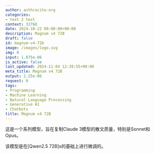 ```yaml
---
author: anthracite-org
categories:
- text 2 text
context: 32768
date: 2024-10-22 00:00:00+00:00
description: Magnum v4 72B
draft: false
id: magnum-v4-72b
image: /images/logo.svg
img: 0
input: 1.875e-06
is_active: false
last_updated: 2024-11-04 12:39:55+00:00
meta_title: Magnum v4 72B
output: 2.25e-06
request: 0
tags:
- Programming
- Machine Learning
- Natural Language Processing
- Generative AI
- Chatbots
title: Magnum v4 72B
---
```







这是一个系列模型，旨在复制Claude 3模型的散文质量，特别是Sonnet和Opus。

该模型是在[Qwen2.5 72B]s的基础上进行微调的。

